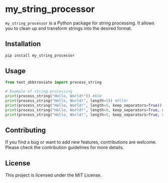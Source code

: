 # my_string_processor

`my_string_processor` is a Python package for string processing. It allows you to clean up and transform strings into the desired format.

## Installation

```bash
pip install my_string_processor
```

## Usage

```python
from text_abbtreviate import process_string

# Example of string processing
print(process_string("Hello, World!")) #HlW
print(process_string("Hello, World!", length=5)) #HllWr
print(process_string("Hello, World!", length=5, keep_separators=True)) #Hl, W
print(process_string("Hello, World!", length=9, keep_separators=True, strict=False)) #Hll, Wrld
print(process_string("Hello, World!", length=9, keep_separators=True, strict=False)) #Hll, Wrld
``` 

## Contributing
If you find a bug or want to add new features, contributions are welcome. Please check the contribution guidelines for more details.

## License
This project is licensed under the MIT License.


